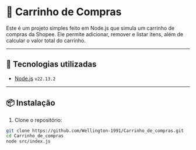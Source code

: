 # 🛒 Carrinho de Compras

Este é um projeto simples feito em Node.js que simula um carrinho de compras da Shopee. Ele permite adicionar, remover e listar itens, além de calcular o valor total do carrinho.

---

## 🚀 Tecnologias utilizadas

- [Node.js](https://nodejs.org) `v22.13.2`

---

## 📦 Instalação

1. Clone o repositório:

```bash
git clone https://github.com/Wellington-1991/Carrinho_de_compras.git
cd Carrinho_de_compras
node src/index.js

